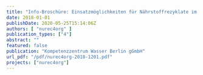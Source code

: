 ```yaml
---
title: "Info-Broschüre: Einsatzmöglichkeiten für Nährstoffrezyklate im Ökolandbau (Projekt nurec4org)"
date: 2018-01-01
publishDate: 2020-05-25T15:14:06Z
authors: [ "nurec4org" ]
publication_types: ["4"]
abstract: ""
featured: false
publication: "Kompetenzzentrum Wasser Berlin gGmbH"
url_pdf: "/pdf/nurec4org-2018-1201.pdf"
projects: ["nurec4org"]
---
```


